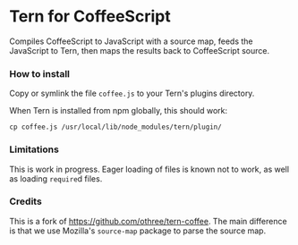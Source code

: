 Tern for CoffeeScript
=====================

Compiles CoffeeScript to JavaScript with a source map, feeds the
JavaScript to Tern, then maps the results back to CoffeeScript source.

### How to install

Copy or symlink the file `coffee.js` to your Tern's plugins directory.

When Tern is installed from npm globally, this should work:

```
cp coffee.js /usr/local/lib/node_modules/tern/plugin/
```

### Limitations

This is work in progress. Eager loading of files is known not to work,
as well as loading `require`d files.

### Credits

This is a fork of https://github.com/othree/tern-coffee. The main
difference is that we use Mozilla's `source-map` package to parse the
source map.
